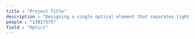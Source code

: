 ```yaml
---
title : "Project Title"
description : "Designing a single optical element that separates light spatially depending on its OAM content."
people : "13817575"
field : "Optics"
---
```


